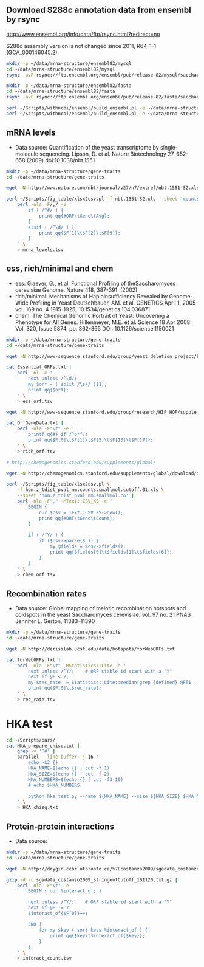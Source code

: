 
## Download S288c annotation data from ensembl by rsync

http://www.ensembl.org/info/data/ftp/rsync.html?redirect=no

S288c assembly version is not changed since 2011, R64-1-1 (GCA_000146045.2).

```bash
mkdir -p ~/data/mrna-structure/ensembl82/mysql
cd ~/data/mrna-structure/ensembl82/mysql
rsync -avP rsync://ftp.ensembl.org/ensembl/pub/release-82/mysql/saccharomyces_cerevisiae_core_82_4 .

mkdir -p ~/data/mrna-structure/ensembl82/fasta
cd ~/data/mrna-structure/ensembl82/fasta
rsync -avP rsync://ftp.ensembl.org/ensembl/pub/release-82/fasta/saccharomyces_cerevisiae .

perl ~/Scripts/withncbi/ensembl/build_ensembl.pl -e ~/data/mrna-structure/ensembl82/mysql/saccharomyces_cerevisiae_core_82_4 --checksum
perl ~/Scripts/withncbi/ensembl/build_ensembl.pl -e ~/data/mrna-structure/ensembl82/mysql/saccharomyces_cerevisiae_core_82_4 --initdb --db saccharomyces_cerevisiae_core_29_82_4
```


## mRNA levels

* Data source: Quantification of the yeast transcriptome by single-molecule sequencing. Lipson, D.
  et al. Nature Biotechnology 27, 652-658 (2009) doi:10.1038/nbt.1551

```bash
mkdir -p ~/data/mrna-structure/gene-traits
cd ~/data/mrna-structure/gene-traits

wget -N http://www.nature.com/nbt/journal/v27/n7/extref/nbt.1551-S2.xls

perl ~/Scripts/fig_table/xlsx2csv.pl -f nbt.1551-S2.xls --sheet 'counts' |
    perl -nla -F/,/ -e '
        if ( /^#/ ) {
            print qq{#ORF\tGene\tAvg};
        }
        elsif ( /^\d/ ) {
            print qq{$F[1]\t$F[2]\t$F[9]};
        }
    ' \
    > mrna_levels.tsv
```

## ess, rich/minimal and chem

* ess: Giaever, G., et al. Functional Profiling of theSaccharomyces cerevisiae Genome. Nature 418,
  387-391. (2002)
* rich/minimal: Mechanisms of Haploinsufficiency Revealed by Genome-Wide Profiling in Yeast
  Deutschbauer, AM. et al. GENETICS April 1, 2005 vol. 169 no. 4 1915-1925;
  10.1534/genetics.104.036871
* chem: The Chemical Genomic Portrait of Yeast: Uncovering a Phenotype for All Genes. Hillenmeyer,
  M.E. et al. Science 18 Apr 2008: Vol. 320, Issue 5874, pp. 362-365 DOI: 10.1126/science.1150021

```bash
mkdir -p ~/data/mrna-structure/gene-traits
cd ~/data/mrna-structure/gene-traits

wget -N http://www-sequence.stanford.edu/group/yeast_deletion_project/Essential_ORFs.txt

cat Essential_ORFs.txt |
    perl -nl -e '
        next unless /^\d/;
        my $orf = ( split /\s+/ )[1];
        print qq{$orf};
    ' \
    > ess_orf.tsv

wget -N http://www-sequence.stanford.edu/group/research/HIP_HOP/supplements/01yfh/files/OrfGeneData.txt

cat OrfGeneData.txt |
    perl -nla -F"\t" -e '
        printf q{#} if /^orf/;
        print qq{$F[0]\t$F[1]\t$F[5]\t$F[13]\t$F[17]};
    ' \
    > rich_orf.tsv

# http://chemogenomics.stanford.edu/supplements/global/

wget -N http://chemogenomics.stanford.edu/supplements/global/download/data/hom.z_tdist_pval_nm.counts.smallmol.cutoff.01.xls

perl ~/Scripts/fig_table/xlsx2csv.pl \
    -f hom.z_tdist_pval_nm.counts.smallmol.cutoff.01.xls \
    --sheet 'hom.z_tdist_pval_nm.smallmol.co' |
    perl -nla -F"," -MText::CSV_XS -e '
        BEGIN {
            our $csv = Text::CSV_XS->new();
            print qq{#ORF\tGene\tCount};
        }
    
        if ( /^Y/ ) {
            if ($csv->parse($_)) {
                my @fields = $csv->fields();
                print qq{$fields[0]\t$fields[1]\t$fields[6]};
            }
        }
    ' \
    > chem_orf.tsv

```

## Recombination rates

* Data source: Global mapping of meiotic recombination hotspots and coldspots in the yeast
  Saccharomyces cerevisiae. vol. 97 no. 21 PNAS Jennifer L. Gerton, 11383–11390

```bash
mkdir -p ~/data/mrna-structure/gene-traits
cd ~/data/mrna-structure/gene-traits

wget -N http://derisilab.ucsf.edu/data/hotspots/forWebORFs.txt

cat forWebORFs.txt |
    perl -nla -F"\t" -MStatistics::Lite -e '
        next unless /^Y/;    # ORF stable id start with a "Y"
        next if @F < 2;
        my $rec_rate  = Statistics::Lite::median(grep {defined} @F[1 .. 7]);
        print qq{$F[0]\t$rec_rate};
    ' \
    > rec_rate.tsv
```


# HKA test

```bash
cd ~/Scripts/pars/
cat HKA_prepare_chisq.txt |
    grep -v '^#' |
    parallel --line-buffer -j 16 '
        echo >&2 {}
        HKA_NAME=$(echo {} | cut -f 1)
        HKA_SIZE=$(echo {} | cut -f 2)
        HKA_NUMBERS=$(echo {} | cut -f3-10)
        # echo $HKA_NUMBERS

        python hka_test.py --name ${HKA_NAME} --size ${HKA_SIZE} $HKA_NUMBERS
    ' \
    > HKA_chisq.txt

```

## Protein-protein interactions

* Data source:

```bash
mkdir -p ~/data/mrna-structure/gene-traits
cd ~/data/mrna-structure/gene-traits

wget -N http://drygin.ccbr.utoronto.ca/%7Ecostanzo2009/sgadata_costanzo2009_stringentCutoff_101120.txt.gz

gzip -d -c sgadata_costanzo2009_stringentCutoff_101120.txt.gz |
    perl -nla -F"\t" -e '
        BEGIN { our %interact_of; }

        next unless /^Y/;    # ORF stable id start with a "Y"
        next if @F != 7;
        $interact_of{$F[0]}++;

        END {
            for my $key ( sort keys %interact_of ) {
                print qq{$key\t$interact_of{$key}};
            }
        }
    ' \
    > interact_count.tsv
```
